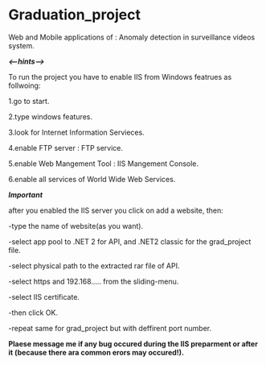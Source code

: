 # Graduation_project
Web and Mobile applications of : Anomaly detection in surveillance videos system. 


*******<--hints-->*******

To run the project you have to enable IIS from Windows featrues as follwoing:

1.go to start.

2.type windows features.

3.look for Internet Information Servieces.

4.enable FTP server : FTP service.

5.enable Web Mangement Tool : IIS Mangement Console.

6.enable all services of World Wide Web Services.


*****Important*****


after you enabled the IIS server you click on add a website, then:

-type the name of website(as you want).

-select app pool to .NET 2 for API, and .NET2 classic for the grad_project file.

-select physical path to the extracted rar file of API.

-select https and 192.168..... from the sliding-menu.

-select IIS certificate.

-then click OK.

-repeat same for grad_project but with deffirent port number.


**Plaese message me if any bug occured during the IIS preparment or after it (because there ara common erors may occured!).**
